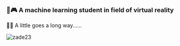 ### 🤖🎮️ A machine learning student in field of virtual reality

<!--
**zade23/zade23** is a ✨ _special_ ✨ repository because its `README.md` (this file) appears on your GitHub profile.

Here are some ideas to get you started:

- 🔭 I’m currently working on ...
- 🌱 I’m currently learning ...
- 👯 I’m looking to collaborate on ...
- 🤔 I’m looking for help with ...
- 💬 Ask me about ...
- 📫 How to reach me: ...
- 😄 Pronouns: ...
- ⚡ Fun fact: ...
-->

👨‍🎓 A little goes a long way……

<p align="left">&nbsp;<img align="left" src="https://github-readme-stats-git-masterrstaa-rickstaa.vercel.app/api?username=zade23&show_icons=true&locale=en&theme=dark" alt="zade23" /></p>
